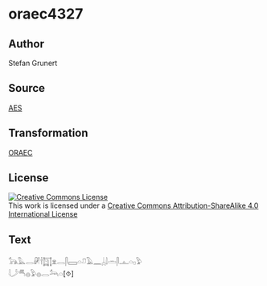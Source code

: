 # oraec4327

## Author

Stefan Grunert

## Source

[AES](https://github.com/simondschweitzer/aes)

## Transformation

[ORAEC](https://oraec.github.io/)

## License

<a rel="license" href="http://creativecommons.org/licenses/by-sa/4.0/"><img alt="Creative Commons License" style="border-width:0" src="https://i.creativecommons.org/l/by-sa/4.0/88x31.png" /></a><br />This work is licensed under a <a rel="license" href="http://creativecommons.org/licenses/by-sa/4.0/">Creative Commons Attribution-ShareAlike 4.0 International License</a>

## Text

𓃥𓅓𓂋𓏞𓌂𓉩𓁷𓂋𓋴𓈙𓏏𓍔𓄿𓈖𓐣𓌃𓏛𓋴𓊵𓏏𓊪𓅱<br>
𓇋𓌳𓄪𓐍𓅱𓐍𓂋𓃢𓏏[⯑]<br>
